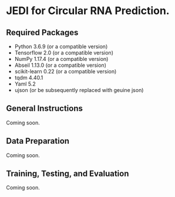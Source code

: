# JEDI for Circular RNA Prediction.

## Required Packages

* Python 3.6.9 (or a compatible version)
* Tensorflow 2.0 (or a compatible version)
* NumPy 1.17.4 (or a compatible version)
* Abseil 1.13.0 (or a compatible version)
* scikit-learn 0.22 (or a compatible version)
* tqdm 4.40.1
* Yaml 5.2
* ujson (or be subsequently replaced with geuine json)


## General Instructions

Coming soon.

## Data Preparation

Coming soon.

## Training, Testing, and Evaluation

Coming soon.
